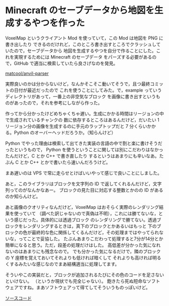 # Minecraft のセーブデータから地図を生成するやつを作った

VoxelMap というクライアント Mod を使っていて，この Mod は地図を PNG に書き出したり
できるのだけれど，このところ書き出すところでクラッシュしていたので，セーブデータから
地図を生成するやつを自分で作ることにした。これを実現するためには Minecraft のセーブデータ
をパーズする必要があるので，GitHub で適当に検索していたら良さげなのを発見。

[matcool/anvil-parser](https://github.com/matcool/anvil-parser)

実際良いのかは分からないけど，なんかそこそこ動いてそうで，且つ最終コミットの日付が最近だったので
これを使うことにしてみた。で，example っていうディレクトリがあって，一番上の非空気なブロック
を画像に書き出すというものがあったので，それを参考にしながら作った。

作ってから分かったけどめちゃくちゃ遅い。生成にかかる時間はリージョンの中で生成されているチャンクの
数に依存するところはあるんだけど，だいたい 1 リージョン分の画像を生成するのに手元のラップトップだと
7 分くらいかかる。Python のオーバーヘッドだろうか。（知らんけど）

Python でやった理由は検索して出てきた実装の言語の中で割と楽に書けそうだったというもので，
Python を使うということに関しては別にこだわりはなかったんだけど，C とか C++ で書き直したり
するというはあまりにも辛いなあ。たぶん C とか C++ とかで書いたら速いんだろうけど。

まあ遅いのは VPS で常に走らせとけばいいやって感じで良いことにしました。

あと，このライブラリはブロックを文字列の ID で返してくれるんだけど，文字列ってのがなんかなあー。
ブロックの見た目に対応する整数とかのの ID があるのか知らんけど。

あと画像のクオリティなんだけど，VoxelMap はおそらく実際のレンダリング結果を使っていて
（調べた訳じゃないので真偽は不明），これには勝てないな，という感じだった。具体的には透過ブロック
のレンダリングで勝てない。透過ブロックをレンダリングするときは，真下のブロックとかあるいはもっと
下のブロックの色が最終的な色に関係してくるんだけど，その処理まではやってられないな，ってことで妥協した。
たぶんあまりこだわって処理すると7分が14分とか簡単になると思う。ただ，段差の処理だけはした。
高低差が分かった気になれないのはあまりにも残念なので。
でも分かった気になるだけで，隣のブロックの Y 座標を覚えておいてそれよりも低ければ暗くして
それよりも高ければ明るくするみたいな感じなのでまあ結構適当に処理してます。

そういやこの実装だと，ブロックが追加されるたびにその色のコードを足さないといけない。
（というか現状でも完全じゃない）。
飽きたら死ぬ短命なソフトウェアですね。まあソフトウェアって得てしてそういうものっぽいけど。

[ソースコード](https://github.com/kofuk/minecraft-image-generator)
